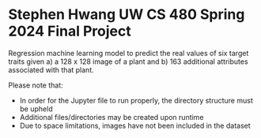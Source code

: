 # Stephen Hwang UW CS 480 Spring 2024 Final Project
Regression machine learning model to predict the real values of six target traits given a) a 128 x 128 image of a plant and b) 163 additional attributes associated with that plant.

Please note that:
- In order for the Jupyter file to run properly, the directory structure must be upheld
- Additional files/directories may be created upon runtime
- Due to space limitations, images have not been included in the dataset
